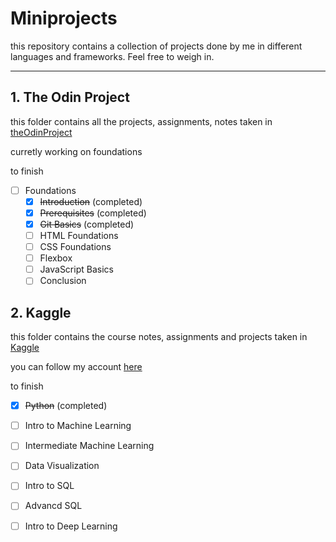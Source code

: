 # Miniprojects
this repository contains a collection of projects done by me in different languages and frameworks. Feel free to weigh in.

---
## 1. The Odin Project
this folder contains all the projects, assignments, notes taken in [theOdinProject](https://www.theodinproject.com)

curretly working on foundations

to finish
- [ ] Foundations 
  - [x] ~~Introduction~~ (completed)
  - [x] ~~Prerequisites~~ (completed)
  - [x] ~~Git Basics~~ (completed)
  - [ ] HTML Foundations 
  - [ ] CSS Foundations 
  - [ ] Flexbox
  - [ ] JavaScript Basics
  - [ ] Conclusion 

## 2. Kaggle
this folder contains the course notes, assignments and projects taken in [Kaggle](https://www.kaggle.com/)

you can follow my account [here](https://www.kaggle.com/shreyas67)

to finish
- [x] ~~Python~~ (completed)
- [ ] Intro to Machine Learning
- [ ] Intermediate Machine Learning
- [ ] Data Visualization
- [ ] Intro to SQL
- [ ] Advancd SQL
- [ ] Intro to Deep Learning



